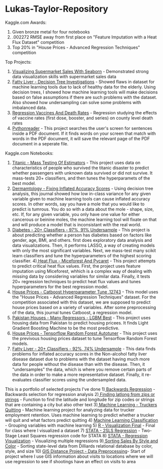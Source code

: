 # Lukas-Taylor-Repository

Kaggle.com Awards:
1) Given bronze metal for four notebooks
2) .002272 RMSE away from first place on "Feature Imputation with a Heat Flux Dataset" competition
3) Top 20% in "House Prices - Advanced Regression Techniques" competition

Top Projects:
1) [Visualizing Supermarket Sales With Seaborn](https://www.kaggle.com/code/lukastaylor2/visualizing-supermarket-sales-with-seaborn) - Demonstrated strong data visualization skills with supermarket sales data
2) [Fatty Liver - Decision Tree Investigations](https://www.kaggle.com/code/lukastaylor2/fatty-liver-decision-tree-investigations) - Showed flaws in dataset for machine learning tools due to lack of healthy data for the elderly. Using decision trees, I showed how machine learning tools will make decisions based on false assumptions if there are such problems with the dataset. Also showed how undersampling can solve some problems with imbalanced data.
3) [Regression Vaccines And Death Rates](https://github.com/lukastay/Lukas-Taylor-Repository/blob/main/Regression%20Vaccines%20And%20Death%20Rates.ipynb) - Regression studying the effects of vaccine rates (first dose, booster, and series) on county level death rates
4) [Pythonreader](https://github.com/lukastay/Lukas-Taylor-Repository/blob/main/pythonreader.py) - This project searches the user's screen for sentences inside a PDF document. If it finds words on your screen that match with words in the PDF document, it will save the relevant page of the PDF document in a seperate file.

Kaggle.com Notebooks:

1) [Titanic - Mass Testing Of Estimators](https://www.kaggle.com/code/lukastaylor2/titanic-mass-testing-of-estimators-v2) - This project uses data on characteristics of people who survived the titanic disaster to predict whether passengers with unknown data survived or did not survive. It mass-tests 20+ classifiers, and then tunes the hyperparamets of the best model.
2) [ Dermamtology - Fixing Inflated Accuracy Scores](https://www.kaggle.com/code/lukastaylor2/dermamtology-fixing-inflated-accuracy-scores) - Using decision tree analysis, this journal showed how low in-class variance for any given variable given to machine learning tools can cause inflated accuracy scores. In other words, say you have a mole that you would like to predict is tumrous. You do so with a data about the mole - shape, size, etc. If, for any given variable, you only have one value for either cancerous or beinine moles, the machine learning tool will fixate on that and will produce a model that is inconsistant with the real world.
3) [Diabetes - 20+ Classifiers - 97%, 91% Undersample](https://www.kaggle.com/code/lukastaylor2/diabetes-20-classifiers-97-91-undrsmpl) - This project is about predicting whether a person has diabetes based on factors like gender, age, BMI, and others. first does exploratory data analysis and data visualizations. Then, it performs LASSO, a way of creating models with only the most significant variables. Next, we mass-test many scikit learn classifiers and tune the hyperparameters of the highest scoring classifier.
4)[ Heat Flux - Miceforest And Pycaret](https://www.kaggle.com/code/lukastaylor2/heat-flux-miceforest-and-pycaret) - This project attempts to predict critical heat flux values. First, the project uses feature imputation using Miceforest, whhich is a complex way of dealing with missing data by considering variables for similar data. Finally, it tests 20+ regression techniques to predict heat flux values and tunes hyperparameters for the best regression model.
5) [House Prices - Catboost Hyperparameter Tune .12743](https://www.kaggle.com/code/lukastaylor2/house-prices-catboost-hyperparameter-tune-12743) - This model uses the "House Prices - Advanced Regression Techniques" dataset. For the competition associated with this dataset, we are supposed to predict house prices based on a variety of variables. After some preprocessing of the data, this journal tunes Catboost, a regression model. 
6) [Pakistan Houses - Many Regressors - LGBM Best](https://www.kaggle.com/code/lukastaylor2/pakistan-houses-many-regressors-lgbm-best) - This project uses housing data from Pakistan to predict housing pricees. It finds Light Gradient Boosting Machine to be the most predictive.
7) [House Prices - Tensorflow Random Forest Autotuner](https://www.kaggle.com/code/lukastaylor2/house-prices-tensorflow-random-forest-autotuner) - This project uses the previvous housing prices dataset to tune Tensorflow Random Forest models.
8) [Fatty Liver - 20+ Classifiers - 92%, 74% Undersample](https://www.kaggle.com/code/lukastaylor2/fatty-liver-20-classifiers-92-74-undrsmpl) - This data finds problems for inflated accuracy scores in the Non-alcohol fatty liver disease dataset due to problems with the dataset having much more data for people without the disease than with the disease. Then, it "undersamples" the data, which is where you remove certain parts of the data in order to make a more representative dataset. Finally, it re-evaluates classifier scores using the undersampled data.



This is a portfolio of selected projects I've done
1)[ Backwards Regression]([url](https://github.com/lukastay/Lukas-Taylor-Repository/blob/main/Backwards%20Regression.ipynb)) - Backwards selection for regression analysis
2)[ Finding latlong from zips or strings]([url](https://github.com/lukastay/Lukas-Taylor-Repository/blob/main/Finding%20latlong%20from%20zips%20or%20strings%20with%20locations%20in%20middle)) - Function to find the latitude and longitude for zip codes or strings that are containing a city but also other text
3)[ Machine Learning - Truckers Quitting]([url](https://github.com/lukastay/Lukas-Taylor-Repository/blob/main/Machine%20Learning%20-%20Truckers%20Quitting.ipynb)) - Machine learning project for analyzing data for trucker employment retention. Uses machine learning to predict whether a trucker will quit and what factors predict quitting
4) [Machine Learning Classification]([url](https://github.com/lukastay/Lukas-Taylor-Repository/blob/main/Machine%20Learning%20Classifications.py)) - Grouping variables with machine learning
5) [R - Visualization Final]([url](https://github.com/lukastay/Lukas-Taylor-Repository/blob/main/R%20-%20Visualization%20Final.qmd)) - Final for class where I visualized a dataset
7) [STATA - 2SLS Regression]([url](https://github.com/lukastay/Lukas-Taylor-Repository/blob/main/STATA%20-%202SLS%20Regression.do)) - Two-Stage Least Squares regression code for STATA
8) [STATA - Regression Visualization]([url](https://github.com/lukastay/Lukas-Taylor-Repository/blob/main/STATA%20-%20Regression%20Visualization.do)) - Visualizing multiple regressions
9)[ Sorting Sales By Style and Color]([url](https://github.com/lukastay/Lukas-Taylor-Repository/blob/main/Sorting%20Sales%20By%20Style%20and%20Color.ipynb)) - Sorting state-level data from Dilliards relational database by color, style, and size 
10) [GIS Distance Project - Data Preprocessing]([url](https://github.com/lukastay/Lukas-Taylor-Repository/blob/main/GIS%20Distance%20Project%20-%20Data%20Preprocessing.ipynb))- Start of project where I use GIS information about visits to locations where we will use regression to see if shootings have an effect on visits to area
